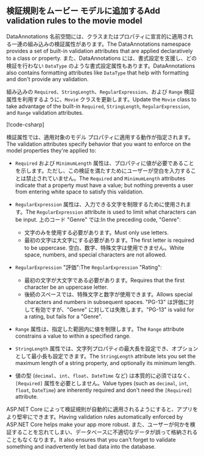 <!-- USED in RP and MVC tutorial -->

## <a name="add-validation-rules-to-the-movie-model"></a><span data-ttu-id="a6851-101">検証規則をムービー モデルに追加する</span><span class="sxs-lookup"><span data-stu-id="a6851-101">Add validation rules to the movie model</span></span>

<span data-ttu-id="a6851-102">DataAnnotations 名前空間には、クラスまたはプロパティに宣言的に適用される一連の組み込みの検証属性があります。</span><span class="sxs-lookup"><span data-stu-id="a6851-102">The DataAnnotations namespace provides a set of built-in validation attributes that are applied declaratively to a class or property.</span></span> <span data-ttu-id="a6851-103">また、DataAnnotations には、書式設定を支援し、どの検証を行わない `DataType` のような書式設定属性もあります。</span><span class="sxs-lookup"><span data-stu-id="a6851-103">DataAnnotations also contains formatting attributes like `DataType` that help with formatting and don't provide any validation.</span></span>

<span data-ttu-id="a6851-104">組み込みの `Required`、`StringLength`、`RegularExpression`、および `Range` 検証属性を利用するように、`Movie` クラスを更新します。</span><span class="sxs-lookup"><span data-stu-id="a6851-104">Update the `Movie` class to take advantage of the built-in `Required`, `StringLength`, `RegularExpression`, and `Range` validation attributes.</span></span>

[!code-csharp[](~/tutorials/first-mvc-app/start-mvc/sample/MvcMovie22/Models/MovieDateRatingDA.cs?name=snippet1)]

<span data-ttu-id="a6851-105">検証属性では、適用対象のモデル プロパティに適用する動作が指定されます。</span><span class="sxs-lookup"><span data-stu-id="a6851-105">The validation attributes specify behavior that you want to enforce on the model properties they're applied to:</span></span>

* <span data-ttu-id="a6851-106">`Required` および `MinimumLength` 属性は、プロパティに値が必要であることを示します。ただし、この検証を満たすためにユーザーが空白を入力することは禁止されていません。</span><span class="sxs-lookup"><span data-stu-id="a6851-106">The `Required` and `MinimumLength` attributes indicate that a property must have a value; but nothing prevents a user from entering white space to satisfy this validation.</span></span>
* <span data-ttu-id="a6851-107">`RegularExpression` 属性は、入力できる文字を制限するために使用されます。</span><span class="sxs-lookup"><span data-stu-id="a6851-107">The `RegularExpression` attribute is used to limit what characters can be input.</span></span> <span data-ttu-id="a6851-108">上のコード "Genre" では:</span><span class="sxs-lookup"><span data-stu-id="a6851-108">In the preceding code, "Genre":</span></span>

  * <span data-ttu-id="a6851-109">文字のみを使用する必要があります。</span><span class="sxs-lookup"><span data-stu-id="a6851-109">Must only use letters.</span></span>
  * <span data-ttu-id="a6851-110">最初の文字は大文字にする必要があります。</span><span class="sxs-lookup"><span data-stu-id="a6851-110">The first letter is required to be uppercase.</span></span> <span data-ttu-id="a6851-111">空白、数字、特殊文字は使用できません。</span><span class="sxs-lookup"><span data-stu-id="a6851-111">White space, numbers, and special characters are not allowed.</span></span>

* <span data-ttu-id="a6851-112">`RegularExpression` "評価":</span><span class="sxs-lookup"><span data-stu-id="a6851-112">The `RegularExpression` "Rating":</span></span>

  * <span data-ttu-id="a6851-113">最初の文字が大文字である必要があります。</span><span class="sxs-lookup"><span data-stu-id="a6851-113">Requires that the first character be an uppercase letter.</span></span>
  * <span data-ttu-id="a6851-114">後続のスペースでは、特殊文字と数字が使用できます。</span><span class="sxs-lookup"><span data-stu-id="a6851-114">Allows special characters and numbers in  subsequent spaces.</span></span> <span data-ttu-id="a6851-115">"PG-13" は評価に対して有効ですが、"Genre" に対しては失敗します。</span><span class="sxs-lookup"><span data-stu-id="a6851-115">"PG-13" is valid for a rating, but fails for a "Genre".</span></span>

* <span data-ttu-id="a6851-116">`Range` 属性は、指定した範囲内に値を制限します。</span><span class="sxs-lookup"><span data-stu-id="a6851-116">The `Range` attribute constrains a value to within a specified range.</span></span>
* <span data-ttu-id="a6851-117">`StringLength` 属性では、文字列プロパティの最大長を設定でき、オプションとして最小長も設定できます。</span><span class="sxs-lookup"><span data-stu-id="a6851-117">The `StringLength` attribute lets you set the maximum length of a string property, and optionally its minimum length.</span></span>
* <span data-ttu-id="a6851-118">値の型 (`decimal`、`int`、`float`、`DateTime` など) は本質的に必須ではなく、`[Required]` 属性を必要としません。</span><span class="sxs-lookup"><span data-stu-id="a6851-118">Value types (such as `decimal`, `int`, `float`, `DateTime`) are inherently required and don't need the `[Required]` attribute.</span></span>

<span data-ttu-id="a6851-119">ASP.NET Core によって検証規則が自動的に適用されるようにすると、アプリをより堅牢にできます。</span><span class="sxs-lookup"><span data-stu-id="a6851-119">Having validation rules automatically enforced by ASP.NET Core helps make your app more robust.</span></span> <span data-ttu-id="a6851-120">また、ユーザーが何かを検証することを忘れてしまい、データベースに不適切なデータが誤って格納されることもなくなります。</span><span class="sxs-lookup"><span data-stu-id="a6851-120">It also ensures that you can't forget to validate something and inadvertently let bad data into the database.</span></span>
